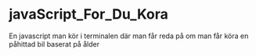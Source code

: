 # javaScript_For_Du_Kora
En javascript man kör i terminalen där man får reda på om man får köra en påhittad bil baserat på ålder
